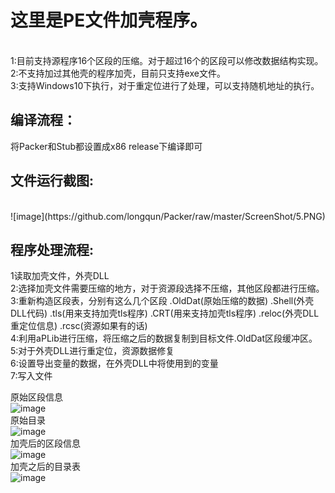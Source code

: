 这里是PE文件加壳程序。
===

<br>
1:目前支持源程序16个区段的压缩。对于超过16个的区段可以修改数据结构实现。
<br>
2:不支持加过其他壳的程序加壳，目前只支持exe文件。
<br>
3:支持Windows10下执行，对于重定位进行了处理，可以支持随机地址的执行。
<br>

编译流程：
-------
将Packer和Stub都设置成x86 release下编译即可
<br>

文件运行截图:
-------
<br>
![image](https://github.com/longqun/Packer/raw/master/ScreenShot/5.PNG)

程序处理流程:
-------
1读取加壳文件，外壳DLL
<br>
2:选择加壳文件需要压缩的地方，对于资源段选择不压缩，其他区段都进行压缩。
<br>
3:重新构造区段表，分别有这么几个区段 .OldDat(原始压缩的数据) .Shell(外壳DLL代码) .tls(用来支持加壳tls程序) .CRT(用来支持加壳tls程序) .reloc(外壳DLL重定位信息) .rcsc(资源如果有的话)
<br>
4:利用aPLib进行压缩，将压缩之后的数据复制到目标文件.OldDat区段缓冲区。
<br>
5:对于外壳DLL进行重定位，资源数据修复
<br>
6:设置导出变量的数据，在外壳DLL中将使用到的变量
<br>
7:写入文件
<br>

原始区段信息
<br>
![image](https://github.com/longqun/Packer/raw/master/ScreenShot/1.jpg)
<br>
原始目录
<br>
![image](https://github.com/longqun/Packer/raw/master/ScreenShot/2.jpg)
<br>
加壳后的区段信息
<br>
![image](https://github.com/longqun/Packer/raw/master/ScreenShot/3.jpg)
<br>
加壳之后的目录表
<br>
![image](https://github.com/longqun/Packer/raw/master/ScreenShot/4.jpg)